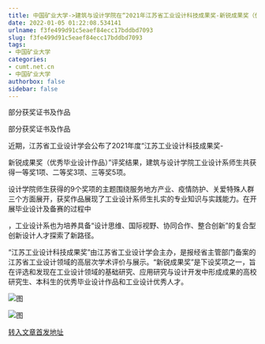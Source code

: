 ```yaml
---
title: 中国矿业大学->建筑与设计学院在“2021年江苏省工业设计科技成果奖-新锐成果奖（优秀毕业设计作品）”中喜获佳绩 | cumt.net.cn
date: 2022-01-05 01:22:08.534141
urlname: f3fe499d91c5eaef84ecc17bddbd7093
slug: f3fe499d91c5eaef84ecc17bddbd7093
tags: 
- 中国矿业大学
categories:
- cumt.net.cn
- 中国矿业大学
authorbox: false
sidebar: false
---
```

部分获奖证书及作品

部分获奖证书及作品

近期，江苏省工业设计学会公布了2021年度“江苏工业设计科技成果奖-

新锐成果奖（优秀毕业设计作品）”评奖结果，建筑与设计学院工业设计系师生共获得一等奖1项、二等奖3项、三等奖5项。

设计学院师生获得的9个奖项的主题围绕服务地方产业、疫情防护、关爱特殊人群三个方面展开，获奖作品展现了工业设计系师生扎实的专业知识与实践能力。在开展毕业设计及备赛的过程中
<!--more-->
，工业设计系也为培养具备“设计思维、国际视野、协同合作、整合创新”的复合型创新设计人才探索了新路径。

“江苏工业设计科技成果奖”由江苏省工业设计学会主办，是报经省主管部门备案的江苏省工业设计领域的高层次学术评价与展示。“新锐成果奖”是下设奖项之一，旨在评选和发现在工业设计领域的基础研究、应用研究与设计开发中形成成果的高校研究生、本科生的优秀毕业设计作品和工业设计优秀人才。

![图](http://xwzx.cumt.edu.cn/_upload/article/images/90/97/2e6434f24c978348db61fd08ddf6/3e7a99fc-aa33-45c3-a0ab-c48d6c40a574.png)

![图](http://xwzx.cumt.edu.cn/_upload/article/images/90/97/2e6434f24c978348db61fd08ddf6/5df18de0-21b3-4842-885c-68ea0804d6d4.png)

[转入文章首发地址](http://xwzx.cumt.edu.cn/64/f8/c523a615672/page.htm)